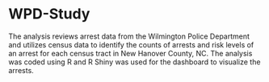 # WPD-Study
The analysis reviews arrest data from the Wilmington Police Department and utilizes census data to identify the counts of arrests and risk levels of an arrest for each census tract in New Hanover County, NC. The analysis was coded using R and R Shiny was used for the dashboard to visualize the arrests.
